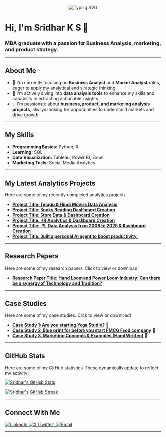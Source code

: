 <p align="center">
 <img src="https://readme-typing-svg.herokuapp.com?font=Fira+Code&weight=700&size=28&pause=1000&color=A7A9AC&center=true&vCenter=true&width=600&lines=Hi%2C+I'm+Sridhar;Computer+Application+Graduate;Masters+in+Business+Administration;Enthusiastic+about+Analytics;Understanding+Market+Psychology;Certified+Yoga+Tutor" alt="Typing SVG" />
</p>


# Hi, I'm Sridhar K S 👋


### MBA graduate with a passion for Business Analysis, marketing, and product strategy.


---


## About Me


-   🚀 I'm currently focusing on **Business Analyst** and **Market Analyst** roles, eager to apply my analytical and strategic thinking.
-   🌱 I'm actively diving into **data analysis tools** to enhance my skills and capability in extracting actionable insights.
-   💡 I'm passionate about **business, product, and marketing analysis projects**, always looking for opportunities to understand markets and drive growth.


---


## My Skills


-   **Programming Basics:** Python, R
-   **Learning:** SQL
-   **Data Visualization:** Tableau, Power BI, Excel
-   **Marketing Tools:** Social Media Analytics


---


## My Latest Analytics Projects

Here are some of my recently completed analytics projects:

* **[Project Title: Telugu & Hindi Movies Data Analysis](https://github.com/sriks023/Hindi-Telugu-Movie-Analysis)**
* **[Project Title: Books Reading Dashboard Creation](https://github.com/sriks023/Books-Dashboard-Udemy)**
* **[Project Title: Store Data & Dashboard Creation](https://github.com/sriks023/Store-Data-Dashboard)**
* **[Project Title: HR Analytics & Dashboard Creation](https://github.com/sriks023/Power-BI-HR-Attrition-Analysis)**
* **[Project Title: IPL Data Analysis from 2008 to 2025 & Dashboard Creation ](https://github.com/sriks023/IPL-Analysis-from-2008-to-2025)**
* **[Project Title: Built a personal AI agent to boost productivity. ](https://github.com/sriks023/AI-Resume-Tailoring-Agent/tree/main)**
---
## Research Papers

Here are some of my research papers. Click to view or download!

* **[Research Paper Title: Hand Loom and Power Loom Industry: Can there be a synergy of Technology and Tradition? ](https://github.com/sriks023/Hand-loom-Power-loom)** 
---

## Case Studies

Here are some of my case studies. Click to view or download!

* **[Case Study 1: Are you starting Yoga Studio?](https://github.com/sriks023/sriks023/blob/main/Yoga%20studio%20case%20study.pptm)** 📄
* **[Case Study 2: Blue print for before you start FMCG Food company](https://github.com/sriks023/sriks023/blob/main/Yoga%20Bar.pptx)** 📄
* **[Case Study 3: Marketing Concepts & Examples (Hand Written)](https://github.com/sriks023/sriks023/blob/main/SRM%20POINTS%20frm%20Module%202.pdf)** 📄
---


## GitHub Stats


Here are some of my GitHub statistics. These dynamically update to reflect my activity!


[![Sridhar's GitHub Stats](https://github-readme-stats.vercel.app/api?username=sriks023&show_icons=true&theme=dark&include_all_commits=true&count_private=true)](https://github.com/anuraghazra/github-readme-stats)


[![Sridhar's GitHub Streak](https://readme-streak-stats.herokuapp.com/?user=sriks023&theme=dark)](https://git.io/streak-stats)


---


## Connect With Me

<p>
  <a href="https://www.linkedin.com/in/sriks023/" target="_blank">
    <img alt="LinkedIn" src="https://img.shields.io/badge/LinkedIn-0077B5?style=for-the-badge&logo=linkedin&logoColor=white">
  </a>
  <a href="https://x.com/sriks023" target="_blank">
    <img alt="X (Twitter)" src="https://img.shields.io/badge/X (Twitter)-000000?style=for-the-badge&logo=x&logoColor=white">
  </a>
  <a href="mailto:sridhks023@gmail.com" target="_blank">
    <img alt="Email" src="https://img.shields.io/badge/Email-D14836?style=for-the-badge&logo=gmail&logoColor=white">
  </a>
</p>


---
